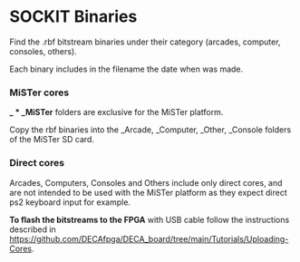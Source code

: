# SOCKIT Binaries 

Find the .rbf bitstream binaries under their category (arcades, computer, consoles, others).

Each binary includes in the filename the date when was made. 

### MiSTer cores

**_ * _MiSTer** folders are exclusive for the MiSTer platform.

Copy the rbf binaries into the _Arcade, _Computer, _Other, _Console folders of the MiSTer SD card.

### Direct cores

Arcades, Computers, Consoles and Others include only direct cores, and are not intended to be used with the MiSTer platform as they expect direct ps2 keyboard input for example.

**To flash the bitstreams to the FPGA** with USB cable follow the instructions described in https://github.com/DECAfpga/DECA_board/tree/main/Tutorials/Uploading-Cores.


